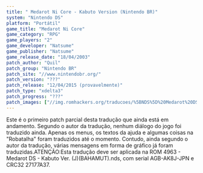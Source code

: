 ```yaml
---
title: " Medarot Ni Core - Kabuto Version (Nintendo BR)"
system: "Nintendo DS"
platform: "Portátil"
game_title: "Medarot Ni Core"
game_category: "RPG"
game_players: "2"
game_developer: "Natsume"
game_publisher: "Natsume"
game_release_date: "18/04/2003"
patch_author: "Quil"
patch_group: "Nintendo BR"
patch_site: "//www.nintendobr.org/"
patch_version: "???"
patch_release: "12/04/2015 (provavelmente)"
patch_type: "xdelta3"
patch_progress: "???"
patch_images: ["//img.romhackers.org/traducoes/%5BNDS%5D%20Medarot%20DS%20-%20Kabuto%20Version%20-%20Nintendo%20BR%20-%201.jpg","//img.romhackers.org/traducoes/%5BNDS%5D%20Medarot%20DS%20-%20Kabuto%20Version%20-%20Nintendo%20BR%20-%202.jpg","//img.romhackers.org/traducoes/%5BNDS%5D%20Medarot%20DS%20-%20Kabuto%20Version%20-%20Nintendo%20BR%20-%203.jpg"]
---
```

Este é o primeiro patch parcial desta tradução que ainda está em andamento. Segundo o autor da tradução, nenhum diálogo do jogo foi traduzido ainda. Apenas os menus, os textos da ajuda e algumas coisas na "Robatalha" foram traduzidos até o momento. Contudo, ainda segundo o autor da tradução, várias mensagens em forma de gráfico já foram traduzidas.ATENÇÃO:Esta tradução deve ser aplicada na ROM 4963 - Medarot DS - Kabuto Ver. (J)(BAHAMUT).nds, com serial AGB-AK8J-JPN e CRC32 27177A37.